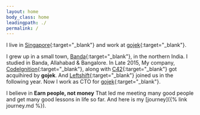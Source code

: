 ```yaml
---
layout: home
body_class: home
leadingpath: ./
permalink: /
---
```


I live in [Singapore](https://en.wikipedia.org/wiki/Singapore){:target="_blank"} and work at [gojek](https://gojek.com){:target="_blank"}. 

I grew up in a small town, [Banda](https://en.wikipedia.org/wiki/Banda,_Uttar_Pradesh){:target="_blank"}, in the northern India. I studied in Banda, Allahabad & Bangalore. 
In Late 2015, My company, [CodeIgnition](https://twitter.com/codeignition){:target="_blank"}, along with [C42](https://twitter.com/c42engineering){:target="_blank"} got acquihired by **gojek**. And [Leftshift](https://twitter.com/leftshifters){:target="_blank"} joined us in the following year. Now I work as CTO for [gojek](https://gojek.com){:target="_blank"}.

I believe in **Earn people, not money** That led me meeting many good people and get many good lessons in life so far. And here is my [journey]({% link journey.md %}).
